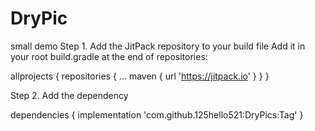 # DryPic
small demo
Step 1. Add the JitPack repository to your build file
Add it in your root build.gradle at the end of repositories:

allprojects 
{
	repositories {
		...
		maven { url 'https://jitpack.io' }
	}
}
  
Step 2. Add the dependency

dependencies {
	        implementation 'com.github.125hello521:DryPics:Tag'
	}

